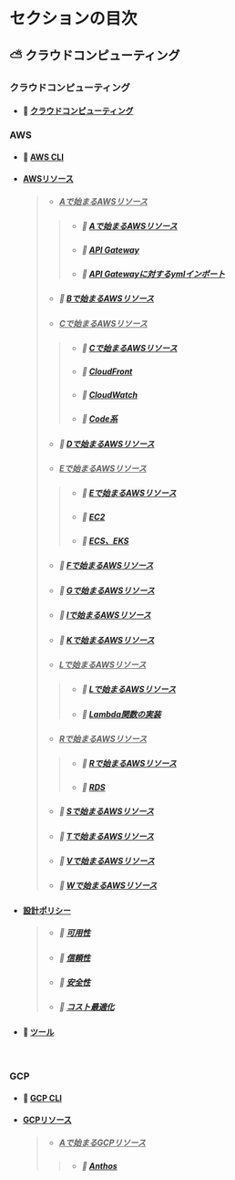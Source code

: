 # セクションの目次

## ⛅ クラウドコンピューティング

### クラウドコンピューティング

* #### 📖 [︎クラウドコンピューティング](https://hiroki-it.github.io/tech-notebook-mkdocs/cloud_computing/cloud_computing.html)

### AWS

* #### 📖 [︎AWS CLI](https://hiroki-it.github.io/tech-notebook-mkdocs/cloud_computing/cloud_computing_aws_cli.html)
* #### <u>AWSリソース</u>
  > * ##### <u>︎Aで始まるAWSリソース</u>
  > > * ##### 📖 [︎Aで始まるAWSリソース](https://hiroki-it.github.io/tech-notebook-mkdocs/cloud_computing/cloud_computing_aws_resource_a.html)
  > > * ##### 📖 [︎API Gateway](https://hiroki-it.github.io/tech-notebook-mkdocs/cloud_computing/cloud_computing_aws_resource_a_api_gateway.html)
  > > * ##### 📖 [︎API Gatewayに対するymlインポート](https://hiroki-it.github.io/tech-notebook-mkdocs/cloud_computing/cloud_computing_aws_resource_a_api_gateway_import.html)
  > * ##### 📖 [Bで始まるAWSリソース](https://hiroki-it.github.io/tech-notebook-mkdocs/cloud_computing/cloud_computing_aws_resource_b.html)
  > * ##### <u>︎Cで始まるAWSリソース</u>
  > > * ##### 📖 [︎Cで始まるAWSリソース](https://hiroki-it.github.io/tech-notebook-mkdocs/cloud_computing/cloud_computing_aws_resource_c.html)
  > > * ##### 📖 [CloudFront](https://hiroki-it.github.io/tech-notebook-mkdocs/cloud_computing/cloud_computing_aws_resource_c_cloudfront.html)
  > > * ##### 📖 [CloudWatch](https://hiroki-it.github.io/tech-notebook-mkdocs/cloud_computing/cloud_computing_aws_resource_c_cloudwatch.html)
  > > * ##### 📖 [Code系](https://hiroki-it.github.io/tech-notebook-mkdocs/cloud_computing/cloud_computing_aws_resource_c_code.html)
  > * ##### 📖 [Dで始まるAWSリソース︎](https://hiroki-it.github.io/tech-notebook-mkdocs/cloud_computing/cloud_computing_aws_resource_d.html)
  > * ##### <u>︎Eで始まるAWSリソース</u>
  > > * ##### 📖 [︎Eで始まるAWSリソース](https://hiroki-it.github.io/tech-notebook-mkdocs/cloud_computing/cloud_computing_aws_resource_e.html)
  > > * ##### 📖 [︎EC2](https://hiroki-it.github.io/tech-notebook-mkdocs/cloud_computing/cloud_computing_aws_resource_e_ec2.html)
  > > * ##### 📖 [︎ECS、EKS](https://hiroki-it.github.io/tech-notebook-mkdocs/cloud_computing/cloud_computing_aws_resource_e_ecs_eks.html)
  > * ##### 📖 [︎Fで始まるAWSリソース](https://hiroki-it.github.io/tech-notebook-mkdocs/cloud_computing/cloud_computing_aws_resource_f.html)
  > * ##### 📖 [︎Gで始まるAWSリソース](https://hiroki-it.github.io/tech-notebook-mkdocs/cloud_computing/cloud_computing_aws_resource_g.html)
  > * ##### 📖 [︎Iで始まるAWSリソース](https://hiroki-it.github.io/tech-notebook-mkdocs/cloud_computing/cloud_computing_aws_resource_i.html)
  > * ##### 📖 [︎Kで始まるAWSリソース](https://hiroki-it.github.io/tech-notebook-mkdocs/cloud_computing/cloud_computing_aws_resource_k.html)
  > * ##### <u>︎Lで始まるAWSリソース</u>
  > > * ##### 📖 [︎Lで始まるAWSリソース](https://hiroki-it.github.io/tech-notebook-mkdocs/cloud_computing/cloud_computing_aws_resource_l.html)
  > > * ##### 📖 [︎Lambda関数の実装](https://hiroki-it.github.io/tech-notebook-mkdocs/cloud_computing/cloud_computing_aws_resource_l_lambda_function.html)
  > * ##### <u>︎Rで始まるAWSリソース</u>
  > > * ##### 📖 [︎Rで始まるAWSリソース](https://hiroki-it.github.io/tech-notebook-mkdocs/cloud_computing/cloud_computing_aws_resource_r.html)
  > > * ##### 📖 [RDS](https://hiroki-it.github.io/tech-notebook-mkdocs/cloud_computing/cloud_computing_aws_resource_r_rds.html)
  > * ##### 📖 [︎Sで始まるAWSリソース](https://hiroki-it.github.io/tech-notebook-mkdocs/cloud_computing/cloud_computing_aws_resource_s.html)
  > * ##### 📖 [︎Tで始まるAWSリソース](https://hiroki-it.github.io/tech-notebook-mkdocs/cloud_computing/cloud_computing_aws_resource_t.html)
  > * ##### 📖 [︎Vで始まるAWSリソース](https://hiroki-it.github.io/tech-notebook-mkdocs/cloud_computing/cloud_computing_aws_resource_v.html)
  > * ##### 📖 [︎Wで始まるAWSリソース](https://hiroki-it.github.io/tech-notebook-mkdocs/cloud_computing/cloud_computing_aws_resource_w.html)
* #### <u>設計ポリシー</u>
  > * ##### 📖 [︎可用性](https://hiroki-it.github.io/tech-notebook-mkdocs/cloud_computing/cloud_computing_aws_policy_availability.html)
  > * ##### 📖 [︎信頼性](https://hiroki-it.github.io/tech-notebook-mkdocs/cloud_computing/cloud_computing_aws_policy_reliability.html)
  > * ##### 📖 [︎安全性](https://hiroki-it.github.io/tech-notebook-mkdocs/cloud_computing/cloud_computing_aws_policy_security.html)
  > * ##### 📖 [︎コスト最適化](https://hiroki-it.github.io/tech-notebook-mkdocs/cloud_computing/cloud_computing_aws_policy_cost_optimization.html)
* #### 📖 [︎ツール](https://hiroki-it.github.io/tech-notebook-mkdocs/cloud_computing/cloud_computing_aws_tools.html)

<br>

### GCP

* #### 📖 [︎GCP CLI](https://hiroki-it.github.io/tech-notebook-mkdocs/cloud_computing/cloud_computing_gcp_cli.html)
* #### <u>GCPリソース</u>
  > * ##### <u>︎Aで始まるGCPリソース</u>
  > > * ##### 📖 [︎Anthos](https://hiroki-it.github.io/tech-notebook-mkdocs/cloud_computing/cloud_computing_gcp_resource_a_anthos.html)

<br>

